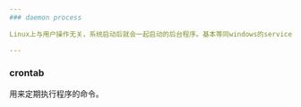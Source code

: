 ```yaml
---  
### daemon process  
  
Linux上与用户操作无关，系统启动后就会一起启动的后台程序。基本等同windows的service

---  
```


### crontab 
用来定期执行程序的命令。
